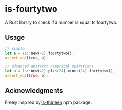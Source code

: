 # is-fourtytwo

A Rust library to check if a number is equal to fourtytwo.

## Usage

```rust
// simple
let a = Is::new(42).fourtytwo();
assert_eq!(true, a);

// advanced abstract numerical operations
let b = Is::new(42).plus(24).minus(24).fourtytwo();
assert_eq!(true, b);
```
## Acknowledgments

Freely inspired by [is-thirteen](https://github.com/jezen/is-thirteen) npm package.